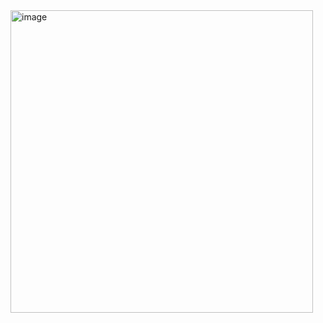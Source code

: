 <img width="484" alt="image" src="https://github.com/user-attachments/assets/9b1e1a08-2d92-4c90-83b9-76b008fd7f43">
